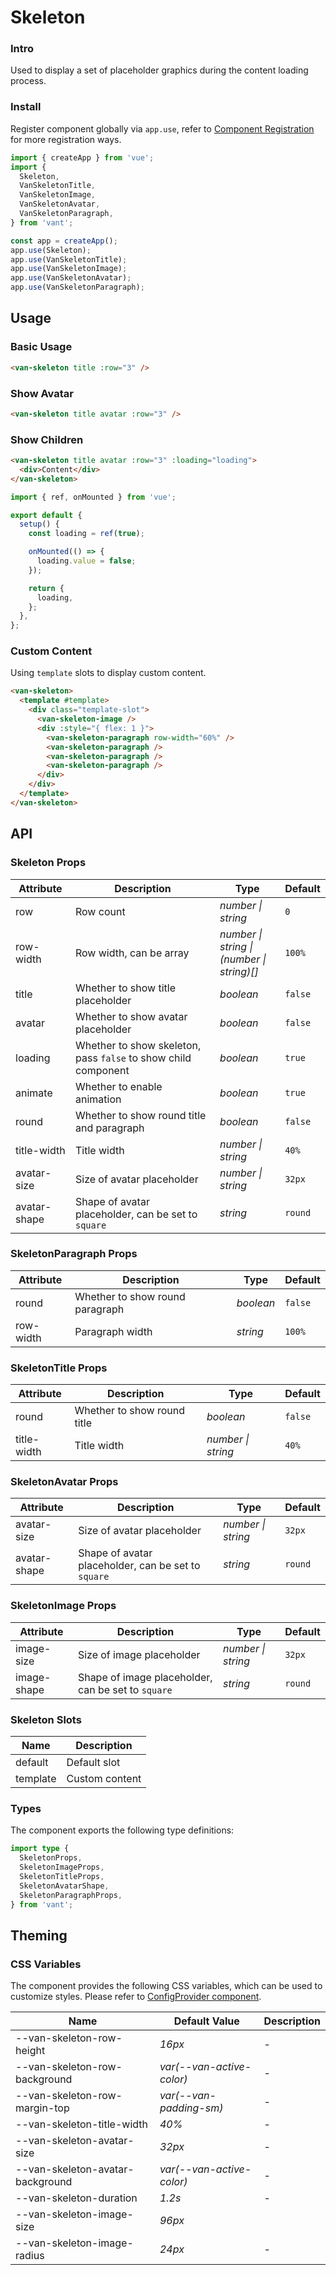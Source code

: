 # Skeleton

### Intro

Used to display a set of placeholder graphics during the content loading process.

### Install

Register component globally via `app.use`, refer to [Component Registration](#/en-US/advanced-usage#zu-jian-zhu-ce) for more registration ways.

```js
import { createApp } from 'vue';
import {
  Skeleton,
  VanSkeletonTitle,
  VanSkeletonImage,
  VanSkeletonAvatar,
  VanSkeletonParagraph,
} from 'vant';

const app = createApp();
app.use(Skeleton);
app.use(VanSkeletonTitle);
app.use(VanSkeletonImage);
app.use(VanSkeletonAvatar);
app.use(VanSkeletonParagraph);
```

## Usage

### Basic Usage

```html
<van-skeleton title :row="3" />
```

### Show Avatar

```html
<van-skeleton title avatar :row="3" />
```

### Show Children

```html
<van-skeleton title avatar :row="3" :loading="loading">
  <div>Content</div>
</van-skeleton>
```

```js
import { ref, onMounted } from 'vue';

export default {
  setup() {
    const loading = ref(true);

    onMounted(() => {
      loading.value = false;
    });

    return {
      loading,
    };
  },
};
```

### Custom Content

Using `template` slots to display custom content.

```html
<van-skeleton>
  <template #template>
    <div class="template-slot">
      <van-skeleton-image />
      <div :style="{ flex: 1 }">
        <van-skeleton-paragraph row-width="60%" />
        <van-skeleton-paragraph />
        <van-skeleton-paragraph />
        <van-skeleton-paragraph />
      </div>
    </div>
  </template>
</van-skeleton>
```

## API

### Skeleton Props

| Attribute | Description | Type | Default |
| --- | --- | --- | --- |
| row | Row count | _number \| string_ | `0` |
| row-width | Row width, can be array | _number \| string \|<br>(number \| string)[]_ | `100%` |
| title | Whether to show title placeholder | _boolean_ | `false` |
| avatar | Whether to show avatar placeholder | _boolean_ | `false` |
| loading | Whether to show skeleton, pass `false` to show child component | _boolean_ | `true` |
| animate | Whether to enable animation | _boolean_ | `true` |
| round | Whether to show round title and paragraph | _boolean_ | `false` |
| title-width | Title width | _number \| string_ | `40%` |
| avatar-size | Size of avatar placeholder | _number \| string_ | `32px` |
| avatar-shape | Shape of avatar placeholder, can be set to `square` | _string_ | `round` |

### SkeletonParagraph Props

| Attribute | Description                     | Type      | Default |
| --------- | ------------------------------- | --------- | ------- |
| round     | Whether to show round paragraph | _boolean_ | `false` |
| row-width | Paragraph width                 | _string_  | `100%`  |

### SkeletonTitle Props

| Attribute   | Description                 | Type               | Default |
| ----------- | --------------------------- | ------------------ | ------- |
| round       | Whether to show round title | _boolean_          | `false` |
| title-width | Title width                 | _number \| string_ | `40%`   |

### SkeletonAvatar Props

| Attribute | Description | Type | Default |
| --- | --- | --- | --- |
| avatar-size | Size of avatar placeholder | _number \| string_ | `32px` |
| avatar-shape | Shape of avatar placeholder, can be set to `square` | _string_ | `round` |

### SkeletonImage Props

| Attribute | Description | Type | Default |
| --- | --- | --- | --- |
| image-size | Size of image placeholder | _number \| string_ | `32px` |
| image-shape | Shape of image placeholder, can be set to `square` | _string_ | `round` |

### Skeleton Slots

| Name     | Description    |
| -------- | -------------- |
| default  | Default slot   |
| template | Custom content |

### Types

The component exports the following type definitions:

```ts
import type {
  SkeletonProps,
  SkeletonImageProps,
  SkeletonTitleProps,
  SkeletonAvatarShape,
  SkeletonParagraphProps,
} from 'vant';
```

## Theming

### CSS Variables

The component provides the following CSS variables, which can be used to customize styles. Please refer to [ConfigProvider component](#/en-US/config-provider).

| Name                             | Default Value             | Description |
| -------------------------------- | ------------------------- | ----------- |
| --van-skeleton-row-height        | _16px_                    | -           |
| --van-skeleton-row-background    | _var(--van-active-color)_ | -           |
| --van-skeleton-row-margin-top    | _var(--van-padding-sm)_   | -           |
| --van-skeleton-title-width       | _40%_                     | -           |
| --van-skeleton-avatar-size       | _32px_                    | -           |
| --van-skeleton-avatar-background | _var(--van-active-color)_ | -           |
| --van-skeleton-duration          | _1.2s_                    | -           |
| --van-skeleton-image-size        | _96px_                    |
| --van-skeleton-image-radius      | _24px_                    | -           |
